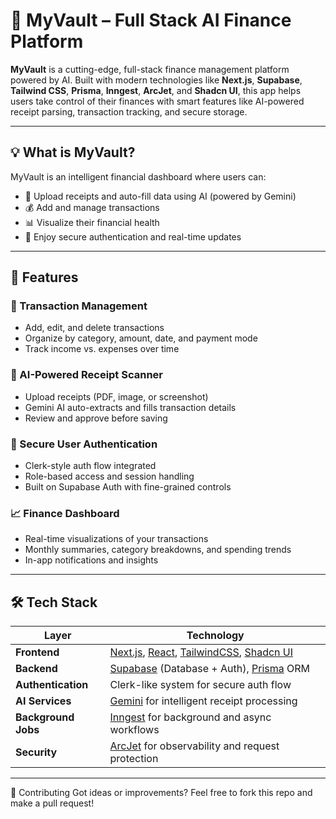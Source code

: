 # 🔐 MyVault – Full Stack AI Finance Platform

**MyVault** is a cutting-edge, full-stack finance management platform powered by AI. Built with modern technologies like **Next.js**, **Supabase**, **Tailwind CSS**, **Prisma**, **Inngest**, **ArcJet**, and **Shadcn UI**, this app helps users take control of their finances with smart features like AI-powered receipt parsing, transaction tracking, and secure storage.

---

## 💡 What is MyVault?

MyVault is an intelligent financial dashboard where users can:

- 🧾 Upload receipts and auto-fill data using AI (powered by Gemini)
- 💰 Add and manage transactions
- 📊 Visualize their financial health
- 🔐 Enjoy secure authentication and real-time updates

---

## 🚀 Features

### 📂 Transaction Management

- Add, edit, and delete transactions
- Organize by category, amount, date, and payment mode
- Track income vs. expenses over time

### 🤖 AI-Powered Receipt Scanner

- Upload receipts (PDF, image, or screenshot)
- Gemini AI auto-extracts and fills transaction details
- Review and approve before saving

### 🔐 Secure User Authentication

- Clerk-style auth flow integrated
- Role-based access and session handling
- Built on Supabase Auth with fine-grained controls

### 📈 Finance Dashboard

- Real-time visualizations of your transactions
- Monthly summaries, category breakdowns, and spending trends
- In-app notifications and insights

---

## 🛠 Tech Stack

| Layer            | Technology                                              |
|------------------|----------------------------------------------------------|
| **Frontend**      | [Next.js](https://nextjs.org), [React](https://reactjs.org), [TailwindCSS](https://tailwindcss.com), [Shadcn UI](https://ui.shadcn.com) |
| **Backend**       | [Supabase](https://supabase.io) (Database + Auth), [Prisma](https://www.prisma.io) ORM |
| **Authentication**| Clerk-like system for secure auth flow |
| **AI Services**   | [Gemini](https://deepmind.google/technologies/gemini/) for intelligent receipt processing |
| **Background Jobs** | [Inngest](https://www.inngest.com) for background and async workflows |
| **Security**      | [ArcJet](https://arcjet.com) for observability and request protection |

---

🤝 Contributing
Got ideas or improvements? Feel free to fork this repo and make a pull request!



